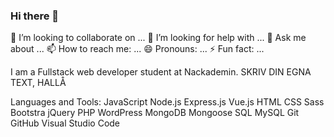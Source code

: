 ### Hi there 👋

👯 I’m looking to collaborate on ...
 🤔 I’m looking for help with ...
 💬 Ask me about ...
 📫 How to reach me: ...
 😄 Pronouns: ...
 ⚡ Fun fact: ...

I am a Fullstack web developer student at Nackademin. SKRIV DIN EGNA TEXT, HALLÅ

Languages and Tools:
JavaScript
Node.js
Express.js
Vue.js
HTML
CSS
Sass
Bootstra
jQuery
PHP
WordPress
MongoDB
Mongoose
SQL
MySQL
Git
GitHub
Visual Studio Code

